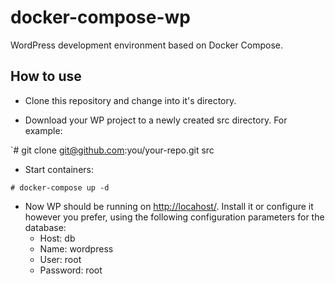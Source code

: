 # docker-compose-wp
WordPress development environment based on Docker Compose.

## How to use

* Clone this repository and change into it's directory.

* Download your WP project to a newly created src directory. For example:

`# git clone git@github.com:you/your-repo.git src

* Start containers:

`# docker-compose up -d`

* Now WP should be running on [http://locahost/](http://locahost/). Install it or configure it however you prefer, using the following configuration parameters for the database:
  * Host: db
  * Name: wordpress
  * User: root
  * Password: root
